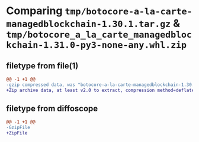 # Comparing `tmp/botocore-a-la-carte-managedblockchain-1.30.1.tar.gz` & `tmp/botocore_a_la_carte_managedblockchain-1.31.0-py3-none-any.whl.zip`

## filetype from file(1)

```diff
@@ -1 +1 @@
-gzip compressed data, was "botocore-a-la-carte-managedblockchain-1.30.1.tar", last modified: Thu Jul  6 01:45:18 2023, max compression
+Zip archive data, at least v2.0 to extract, compression method=deflate
```

## filetype from diffoscope

```diff
@@ -1 +1 @@
-GzipFile
+ZipFile
```

